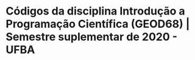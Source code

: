 # Códigos da disciplina Introdução a Programação Científica (GEOD68) | Semestre suplementar de 2020 - UFBA
